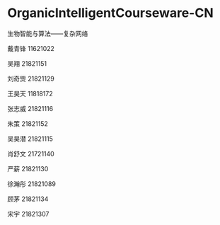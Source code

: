 # OrganicIntelligentCourseware-CN
生物智能与算法——复杂网络

戴青锋 11621022

吴翔 21821151

刘奇煚 21821129

王昊天 11818172

张志威 21821116

朱策 21821152

吴昊潜 21821115

肖舒文 21721140

严薪 21821130

徐瀚彤 21821089

顾茅 21821134

宋宇 21821307
